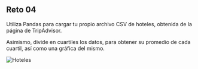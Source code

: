 ## Reto 04

Utiliza Pandas para cargar tu propio archivo CSV de hoteles, obtenida de la página de TripAdvisor.

Asimismo, divide en cuartiles los datos, para obtener su promedio de cada cuartil, así como una gráfica del mismo.

![Hoteles](hoteles.png)
